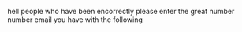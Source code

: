 hell people who have been encorrectly please enter the great number number email you have with the following 
